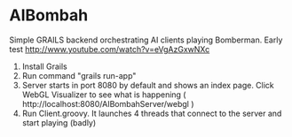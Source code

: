 AIBombah
========

Simple GRAILS backend orchestrating AI clients playing Bomberman.
Early test http://www.youtube.com/watch?v=eVgAzGxwNXc
 1. Install Grails
 2. Run command "grails run-app"
 3. Server starts in port 8080 by default and shows an index page. Click WebGL Visualizer to see what is happening ( http://localhost:8080/AIBombahServer/webgl )
 4. Run Client.groovy. It launches 4 threads that connect to the server and start playing (badly)
